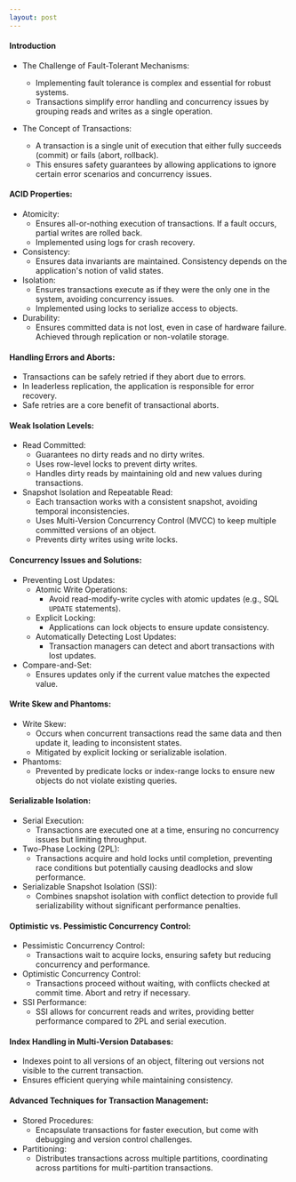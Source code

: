```yaml
---
layout: post
---
```


#### Introduction
- The Challenge of Fault-Tolerant Mechanisms:
  - Implementing fault tolerance is complex and essential for robust systems.
  - Transactions simplify error handling and concurrency issues by grouping reads and writes as a single operation.

- The Concept of Transactions:
  - A transaction is a single unit of execution that either fully succeeds (commit) or fails (abort, rollback).
  - This ensures safety guarantees by allowing applications to ignore certain error scenarios and concurrency issues.

#### ACID Properties:
  - Atomicity:
    - Ensures all-or-nothing execution of transactions. If a fault occurs, partial writes are rolled back.
    - Implemented using logs for crash recovery.
  - Consistency:
    - Ensures data invariants are maintained. Consistency depends on the application's notion of valid states.
  - Isolation:
    - Ensures transactions execute as if they were the only one in the system, avoiding concurrency issues.
    - Implemented using locks to serialize access to objects.
  - Durability:
    - Ensures committed data is not lost, even in case of hardware failure. Achieved through replication or non-volatile storage.

#### Handling Errors and Aborts:
  - Transactions can be safely retried if they abort due to errors.
  - In leaderless replication, the application is responsible for error recovery.
  - Safe retries are a core benefit of transactional aborts.

#### Weak Isolation Levels:
  - Read Committed:
    - Guarantees no dirty reads and no dirty writes.
    - Uses row-level locks to prevent dirty writes.
    - Handles dirty reads by maintaining old and new values during transactions.
  - Snapshot Isolation and Repeatable Read:
    - Each transaction works with a consistent snapshot, avoiding temporal inconsistencies.
    - Uses Multi-Version Concurrency Control (MVCC) to keep multiple committed versions of an object.
    - Prevents dirty writes using write locks.

#### Concurrency Issues and Solutions:
  - Preventing Lost Updates:
    - Atomic Write Operations:
      - Avoid read-modify-write cycles with atomic updates (e.g., SQL `UPDATE` statements).
    - Explicit Locking:
      - Applications can lock objects to ensure update consistency.
    - Automatically Detecting Lost Updates:
      - Transaction managers can detect and abort transactions with lost updates.
  - Compare-and-Set:
    - Ensures updates only if the current value matches the expected value.

#### Write Skew and Phantoms:
  - Write Skew:
    - Occurs when concurrent transactions read the same data and then update it, leading to inconsistent states.
    - Mitigated by explicit locking or serializable isolation.
  - Phantoms:
    - Prevented by predicate locks or index-range locks to ensure new objects do not violate existing queries.

#### Serializable Isolation:
  - Serial Execution:
    - Transactions are executed one at a time, ensuring no concurrency issues but limiting throughput.
  - Two-Phase Locking (2PL):
    - Transactions acquire and hold locks until completion, preventing race conditions but potentially causing deadlocks and slow performance.
  - Serializable Snapshot Isolation (SSI):
    - Combines snapshot isolation with conflict detection to provide full serializability without significant performance penalties.

#### Optimistic vs. Pessimistic Concurrency Control:
  - Pessimistic Concurrency Control:
    - Transactions wait to acquire locks, ensuring safety but reducing concurrency and performance.
  - Optimistic Concurrency Control:
    - Transactions proceed without waiting, with conflicts checked at commit time. Abort and retry if necessary.
  - SSI Performance:
    - SSI allows for concurrent reads and writes, providing better performance compared to 2PL and serial execution.

#### Index Handling in Multi-Version Databases:
  - Indexes point to all versions of an object, filtering out versions not visible to the current transaction.
  - Ensures efficient querying while maintaining consistency.

#### Advanced Techniques for Transaction Management:
  - Stored Procedures:
    - Encapsulate transactions for faster execution, but come with debugging and version control challenges.
  - Partitioning:
    - Distributes transactions across multiple partitions, coordinating across partitions for multi-partition transactions.
